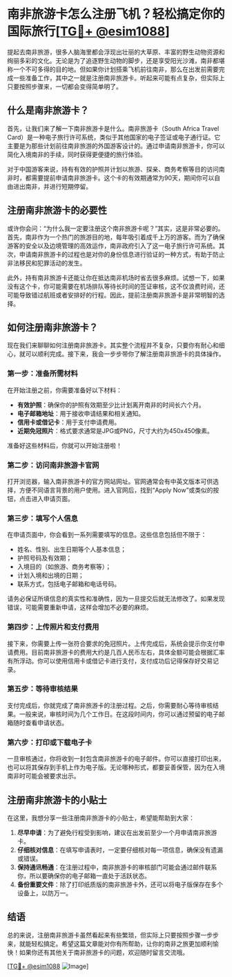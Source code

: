# 南非旅游卡怎么注册飞机？轻松搞定你的国际旅行[[TG💪+ @esim1088](https://t.me/s/esim1088)]

提起去南非旅游，很多人脑海里都会浮现出壮丽的大草原、丰富的野生动物资源和绚丽多彩的文化。无论是为了追逐野生动物的脚步，还是享受阳光沙滩，南非都堪称一个不可多得的目的地。但如果你计划搭乘飞机前往南非，那么在出发前需要完成一些准备工作，其中之一就是注册南非旅游卡。听起来可能有点复杂，但实际上只要按照步骤来，一切都会变得简单明了。

## 什么是南非旅游卡？

首先，让我们来了解一下南非旅游卡是什么。南非旅游卡（South Africa Travel Card）是一种电子旅行许可系统，类似于其他国家的电子签证或电子通行证。它主要是为那些计划前往南非旅游的外国游客设计的。通过申请南非旅游卡，你可以简化入境南非的手续，同时获得更便捷的旅行体验。

对于中国游客来说，持有有效的护照并计划以旅游、探亲、商务考察等目的访问南非时，都需要提前申请南非旅游卡。这个卡的有效期通常为90天，期间你可以自由进出南非，并进行短期停留。

## 注册南非旅游卡的必要性

或许你会问：“为什么我一定要注册这个南非旅游卡呢？”其实，这是非常必要的。首先，南非作为一个热门的旅游目的地，每年吸引着成千上万的游客。而为了确保游客的安全以及边境管理的高效运作，南非政府引入了这一电子旅行许可系统。其次，申请南非旅游卡的过程也是对你的身份信息进行验证的一种方式，有助于防止非法移民和犯罪活动的发生。

此外，持有南非旅游卡还能让你在抵达南非机场时省去很多麻烦。试想一下，如果没有这个卡，你可能需要在机场排队等待长时间的签证审核，这不仅浪费时间，还可能导致错过航班或者安排好的行程。因此，提前注册南非旅游卡是非常明智的选择。

## 如何注册南非旅游卡？

现在我们来聊聊如何注册南非旅游卡。其实整个流程并不复杂，只要你有耐心和细心，就可以顺利完成。接下来，我会一步步带你了解注册南非旅游卡的具体操作。

### 第一步：准备所需材料

在开始注册之前，你需要准备好以下材料：

- **有效护照**：确保你的护照有效期至少比计划离开南非的时间长六个月。
- **电子邮箱地址**：用于接收申请结果和相关通知。
- **信用卡或借记卡**：用于支付申请费用。
- **近期免冠照片**：格式要求通常是JPG或PNG，尺寸大约为450x450像素。

准备好这些材料后，你就可以开始注册啦！

### 第二步：访问南非旅游卡官网

打开浏览器，输入南非旅游卡的官方网站网址。官网通常会有中英文版本可供选择，方便不同语言背景的用户使用。进入官网后，找到“Apply Now”或类似的按钮，点击进入申请页面。

### 第三步：填写个人信息

在申请页面中，你会看到一系列需要填写的信息。这些信息包括但不限于：

- 姓名、性别、出生日期等个人基本信息；
- 护照号码及有效期；
- 入境目的（如旅游、商务考察等）；
- 计划入境和出境的日期；
- 联系方式，包括电子邮箱和电话号码。

请务必保证所填信息的真实性和准确性，因为一旦提交后就无法修改了。如果发现错误，可能需要重新申请，这样会增加不必要的麻烦。

### 第四步：上传照片和支付费用

接下来，你需要上传一张符合要求的免冠照片。上传完成后，系统会提示你支付申请费用。目前南非旅游卡的费用大约是几百人民币左右，具体金额可能会根据汇率有所浮动。你可以使用信用卡或借记卡进行支付，支付成功后记得保存好交易记录。

### 第五步：等待审核结果

支付完成后，你就完成了南非旅游卡的注册过程。之后，你需要耐心等待审核结果。一般来说，审核时间为几个工作日。在这段时间内，你可以通过预留的电子邮箱随时查看申请状态。

### 第六步：打印或下载电子卡

一旦审核通过，你将收到一封包含南非旅游卡的电子邮件。你可以直接打印出来，也可以将其保存到手机上作为电子版。无论哪种形式，都要妥善保管，因为在入境南非时可能会被要求出示。

## 注册南非旅游卡的小贴士

在这里，我想分享一些注册南非旅游卡的小贴士，希望能帮助到大家：

1. **尽早申请**：为了避免行程受到影响，建议在出发前至少一个月申请南非旅游卡。
2. **仔细核对信息**：在填写申请表时，一定要仔细核对每一项信息，确保没有遗漏或错误。
3. **保持通讯畅通**：在注册过程中，南非旅游卡的审核部门可能会通过邮件联系你，所以要确保你的电子邮箱一直处于活跃状态。
4. **备份重要文件**：除了打印纸质版的南非旅游卡外，还可以将电子版保存在多个设备上，以防万一。

## 结语

总的来说，注册南非旅游卡虽然看起来有些繁琐，但实际上只要按照步骤一步步来，就能轻松搞定。希望这篇文章能对你有所帮助，让你的南非之旅更加顺利愉快！如果你还有其他关于南非旅游卡的问题，欢迎随时留言交流哦。

[[TG💪+ @esim1088](https://t.me/s/esim1088) ![Image](https://i.postimg.cc/4NQfJmqS/Snipaste-2025-05-13-00-14-12.png)]